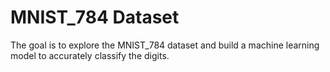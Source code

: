 # MNIST_784 Dataset

The goal is to explore the MNIST_784 dataset and build a machine learning model to accurately classify the digits.
